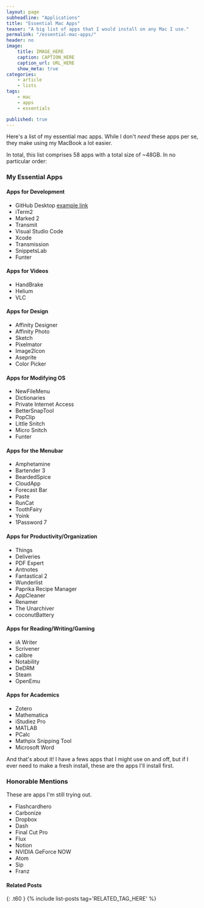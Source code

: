```yaml
---
layout: page
subheadline: "Applications"
title: "Essential Mac Apps"
teaser: "A big list of apps that I would install on any Mac I use."
permalink: "/essential-mac-apps/"
header: no
image:
    title: IMAGE_HERE
    caption: CAPTION_HERE
    caption_url: URL_HERE
    show_meta: true
categories:
    - article
    - lists
tags:
    - mac
    - apps
    - essentials

published: true 
---
```

Here's a list of my essential mac apps. While I don't *need* these apps per se, they make using my MacBook a lot easier.

In total, this list comprises 58 apps with a total size of ~48GB. In no particular order:

### My Essential Apps
#### Apps for Development
* GitHub Desktop [example link](http://example.com/)
* iTerm2
* Marked 2
* Transmit
* Visual Studio Code
* Xcode
* Transmission
* SnippetsLab
* Funter

#### Apps for Videos
* HandBrake
* Helium
* VLC

#### Apps for Design
* Affinity Designer
* Affinity Photo
* Sketch
* Pixelmator
* Image2Icon
* Aseprite
* Color Picker

#### Apps for Modifying OS
* NewFileMenu
* Dictionaries
* Private Internet Access
* BetterSnapTool
* PopClip
* Little Snitch
* Micro Snitch
* Funter

#### Apps for the Menubar
* Amphetamine
* Bartender 3
* BeardedSpice
* CloudApp
* Forecast Bar
* Paste
* RunCat
* ToothFairy
* Yoink
* 1Password 7

#### Apps for Productivity/Organization
* Things
* Deliveries
* PDF Expert
* Antnotes
* Fantastical 2
* Wunderlist
* Paprika Recipe Manager
* AppCleaner
* Renamer
* The Unarchiver
* coconutBattery

#### Apps for Reading/Writing/Gaming
* iA Writer
* Scrivener
* calibre
* Notability
* DeDRM
* Steam
* OpenEmu

#### Apps for Academics
* Zotero
* Mathematica
* iStudiez Pro
* MATLAB
* PCalc
* Mathpix Snipping Tool
* Microsoft Word

And that's about it! I have a fews apps that I might use on and off, but if I ever need to make a fresh install, these are the apps I'll install first.


### Honorable Mentions
These are apps I'm still trying out.
* Flashcardhero
* Carbonize
* Dropbox
* Dash
* Final Cut Pro
* Flux
* Notion
* NVIDIA GeForce NOW
* Atom
* Sip
* Franz

#### Related Posts
{: .t60 }
{% include list-posts tag='RELATED_TAG_HERE' %}